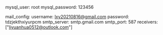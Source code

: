 mysql_user: root
mysql_password: 123456

mail_config:
username: lxy20210816@gmail.com
password: tdzjekthxiyurpcm 
smtp_server: smtp.gmail.com 
smtp_port: 587 
receivers: ["liyuanhua0512@outlook.com"]